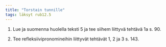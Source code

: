 ```yaml
---
title: "Torstain tunnille"
tags: läksyt rub12.5
---
```


1. Lue ja suomenna huolella teksti 5 ja tee siihem liittyvä tehtävä 1a s. 90.

2. Tee refleksiivipronomineihin liittyvät tehtävät 1, 2 ja 3 s. 143. 
